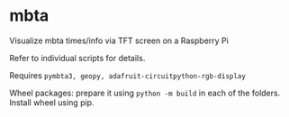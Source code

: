 # mbta
Visualize mbta times/info via TFT screen on a Raspberry Pi

Refer to individual scripts for details. 

Requires `pymbta3, geopy, adafruit-circuitpython-rgb-display`

Wheel packages: prepare it using `python -m build` in each of the folders. Install wheel using pip.

